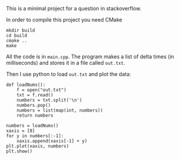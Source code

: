 This is a minimal project for a question in stackoverflow.

In order to compile this project you need CMake
```
mkdir build 
cd build
cmake ..
make
```

All the code is in `main.cpp`. The program makes a list of delta times (in milliseconds) and stores it in a file called `out.txt`.

Then I use python to load `out.txt` and plot the data:

```
def loadNums():
	f = open("out.txt")
	txt = f.read()
	numbers = txt.split('\n')
	numbers.pop()
	numbers = list(map(int, numbers))
	return numbers
	
numbers = loadNums()
xaxis = [0]
for y in numbers[:-1]:
	xaxis.append(xaxis[-1] + y)
plt.plot(xaxis, numbers)
plt.show()
```
